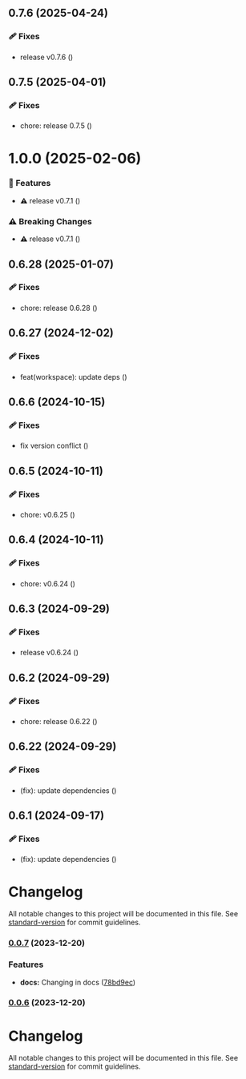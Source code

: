 ## 0.7.6 (2025-04-24)

### 🩹 Fixes

- release v0.7.6 ([](https://github.com/yatendra121/qnx/commit/))

## 0.7.5 (2025-04-01)

### 🩹 Fixes

- chore: release 0.7.5 ([](https://github.com/yatendra121/qnx/commit/))

# 1.0.0 (2025-02-06)

### 🚀 Features

- ⚠️  release v0.7.1 ([](https://github.com/yatendra121/qnx/commit/))

### ⚠️  Breaking Changes

- ⚠️  release v0.7.1 ([](https://github.com/yatendra121/qnx/commit/))

## 0.6.28 (2025-01-07)

### 🩹 Fixes

- chore: release 0.6.28 ([](https://github.com/yatendra121/qnx/commit/))

## 0.6.27 (2024-12-02)

### 🩹 Fixes

- feat(workspace): update deps ([](https://github.com/yatendra121/qnx/commit/))

## 0.6.6 (2024-10-15)

### 🩹 Fixes

- fix version conflict ([](https://github.com/yatendra121/qnx/commit/))

## 0.6.5 (2024-10-11)


### 🩹 Fixes

- chore: v0.6.25 ([](https://github.com/yatendra121/qnx/commit/))

## 0.6.4 (2024-10-11)


### 🩹 Fixes

- chore: v0.6.24 ([](https://github.com/yatendra121/qnx/commit/))

## 0.6.3 (2024-09-29)


### 🩹 Fixes

- release v0.6.24 ([](https://github.com/yatendra121/qnx/commit/))

## 0.6.2 (2024-09-29)


### 🩹 Fixes

- chore: release 0.6.22 ([](https://github.com/yatendra121/qnx/commit/))

## 0.6.22 (2024-09-29)

### 🩹 Fixes

- (fix): update dependencies ([](https://github.com/yatendra121/qnx/commit/))

## 0.6.1 (2024-09-17)

### 🩹 Fixes

- (fix): update dependencies ([](https://github.com/yatendra121/qnx/commit/))

# Changelog

All notable changes to this project will be documented in this file. See [standard-version](https://github.com/conventional-changelog/standard-version) for commit guidelines.

### [0.0.7](https://github.com/yatendra121/qnx/compare/v0.0.6...v0.0.7) (2023-12-20)

### Features

- **docs:** Changing in docs ([78bd9ec](https://github.com/yatendra121/qnx/commit/78bd9eccc33f305af5c0d85a545c791cb8d80ff5))

### [0.0.6](https://github.com/yatendra121/qnx/compare/v0.0.5...v0.0.6) (2023-12-20)

# Changelog

All notable changes to this project will be documented in this file. See [standard-version](https://github.com/conventional-changelog/standard-version) for commit guidelines.
